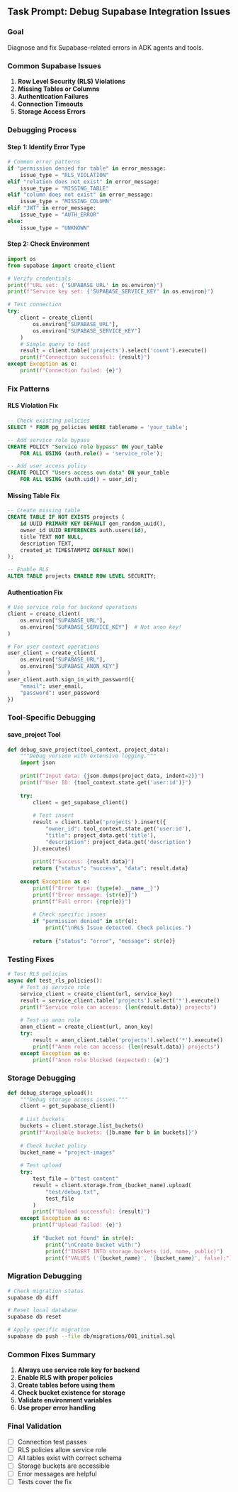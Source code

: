 ## Task Prompt: Debug Supabase Integration Issues

### Goal

Diagnose and fix Supabase-related errors in ADK agents and tools.

### Common Supabase Issues

1. **Row Level Security (RLS) Violations**
2. **Missing Tables or Columns**
3. **Authentication Failures**
4. **Connection Timeouts**
5. **Storage Access Errors**

### Debugging Process

#### Step 1: Identify Error Type

```python
# Common error patterns
if "permission denied for table" in error_message:
    issue_type = "RLS_VIOLATION"
elif "relation does not exist" in error_message:
    issue_type = "MISSING_TABLE"
elif "column does not exist" in error_message:
    issue_type = "MISSING_COLUMN"
elif "JWT" in error_message:
    issue_type = "AUTH_ERROR"
else:
    issue_type = "UNKNOWN"
```

#### Step 2: Check Environment

```python
import os
from supabase import create_client

# Verify credentials
print(f"URL set: {'SUPABASE_URL' in os.environ}")
print(f"Service key set: {'SUPABASE_SERVICE_KEY' in os.environ}")

# Test connection
try:
    client = create_client(
        os.environ["SUPABASE_URL"],
        os.environ["SUPABASE_SERVICE_KEY"]
    )
    # Simple query to test
    result = client.table('projects').select('count').execute()
    print(f"Connection successful: {result}")
except Exception as e:
    print(f"Connection failed: {e}")
```

### Fix Patterns

#### RLS Violation Fix

```sql
-- Check existing policies
SELECT * FROM pg_policies WHERE tablename = 'your_table';

-- Add service role bypass
CREATE POLICY "Service role bypass" ON your_table
    FOR ALL USING (auth.role() = 'service_role');

-- Add user access policy
CREATE POLICY "Users access own data" ON your_table
    FOR ALL USING (auth.uid() = user_id);
```

#### Missing Table Fix

```sql
-- Create missing table
CREATE TABLE IF NOT EXISTS projects (
    id UUID PRIMARY KEY DEFAULT gen_random_uuid(),
    owner_id UUID REFERENCES auth.users(id),
    title TEXT NOT NULL,
    description TEXT,
    created_at TIMESTAMPTZ DEFAULT NOW()
);

-- Enable RLS
ALTER TABLE projects ENABLE ROW LEVEL SECURITY;
```

#### Authentication Fix

```python
# Use service role for backend operations
client = create_client(
    os.environ["SUPABASE_URL"],
    os.environ["SUPABASE_SERVICE_KEY"]  # Not anon key!
)

# For user context operations
user_client = create_client(
    os.environ["SUPABASE_URL"],
    os.environ["SUPABASE_ANON_KEY"]
)
user_client.auth.sign_in_with_password({
    "email": user_email,
    "password": user_password
})
```

### Tool-Specific Debugging

#### save_project Tool

```python
def debug_save_project(tool_context, project_data):
    """Debug version with extensive logging."""
    import json
    
    print(f"Input data: {json.dumps(project_data, indent=2)}")
    print(f"User ID: {tool_context.state.get('user:id')}")
    
    try:
        client = get_supabase_client()
        
        # Test insert
        result = client.table('projects').insert({
            "owner_id": tool_context.state.get('user:id'),
            "title": project_data.get('title'),
            "description": project_data.get('description')
        }).execute()
        
        print(f"Success: {result.data}")
        return {"status": "success", "data": result.data}
        
    except Exception as e:
        print(f"Error type: {type(e).__name__}")
        print(f"Error message: {str(e)}")
        print(f"Full error: {repr(e)}")
        
        # Check specific issues
        if "permission denied" in str(e):
            print("\nRLS Issue detected. Check policies.")
        
        return {"status": "error", "message": str(e)}
```

### Testing Fixes

```python
# Test RLS policies
async def test_rls_policies():
    # Test as service role
    service_client = create_client(url, service_key)
    result = service_client.table('projects').select('*').execute()
    print(f"Service role can access: {len(result.data)} projects")
    
    # Test as anon role
    anon_client = create_client(url, anon_key)
    try:
        result = anon_client.table('projects').select('*').execute()
        print(f"Anon role can access: {len(result.data)} projects")
    except Exception as e:
        print(f"Anon role blocked (expected): {e}")
```

### Storage Debugging

```python
def debug_storage_upload():
    """Debug storage access issues."""
    client = get_supabase_client()
    
    # List buckets
    buckets = client.storage.list_buckets()
    print(f"Available buckets: {[b.name for b in buckets]}")
    
    # Check bucket policy
    bucket_name = "project-images"
    
    # Test upload
    try:
        test_file = b"test content"
        result = client.storage.from_(bucket_name).upload(
            "test/debug.txt",
            test_file
        )
        print(f"Upload successful: {result}")
    except Exception as e:
        print(f"Upload failed: {e}")
        
        if "Bucket not found" in str(e):
            print("\nCreate bucket with:")
            print(f"INSERT INTO storage.buckets (id, name, public)")
            print(f"VALUES ('{bucket_name}', '{bucket_name}', false);")
```

### Migration Debugging

```bash
# Check migration status
supabase db diff

# Reset local database
supabase db reset

# Apply specific migration
supabase db push --file db/migrations/001_initial.sql
```

### Common Fixes Summary

1. **Always use service role key for backend**
2. **Enable RLS with proper policies**
3. **Create tables before using them**
4. **Check bucket existence for storage**
5. **Validate environment variables**
6. **Use proper error handling**

### Final Validation

- [ ] Connection test passes
- [ ] RLS policies allow service role
- [ ] All tables exist with correct schema
- [ ] Storage buckets are accessible
- [ ] Error messages are helpful
- [ ] Tests cover the fix